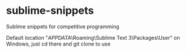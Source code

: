 # sublime-snippets
Sublime snippets for competitive programming

Default location "$APPDATA$\Roaming\Sublime Text 3\Packages\User" on Windows, just cd there and git clone to use
